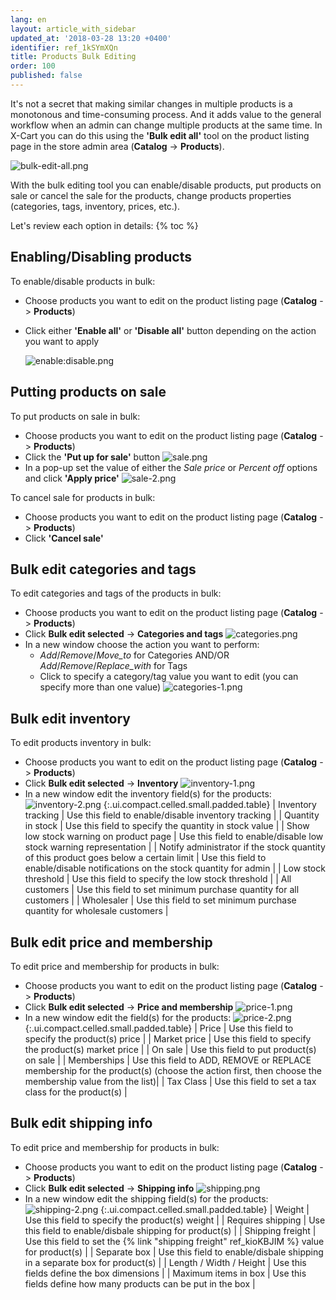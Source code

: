 ```yaml
---
lang: en
layout: article_with_sidebar
updated_at: '2018-03-28 13:20 +0400'
identifier: ref_1kSYmXQn
title: Products Bulk Editing
order: 100
published: false
---
```

It's not a secret that making similar changes in multiple products is a monotonous and time-consuming process. And it adds value to the general workflow when an admin can change multiple products at the same time. In X-Cart you can do this using the **'Bulk edit all'** tool on the product listing page in the store admin area (**Catalog** -> **Products**).

![bulk-edit-all.png]({{site.baseurl}}/attachments/ref_1kSYmXQn/bulk-edit-all.png)

With the bulk editing tool you can enable/disable products, put products on sale or cancel the sale for the products, change products properties (categories, tags, inventory, prices, etc.).

Let's review each option in details:
{% toc %}

## Enabling/Disabling products

To enable/disable products in bulk:

* Choose products you want to edit on the product listing page (**Catalog** -> **Products**)
* Click either **'Enable all'** or **'Disable all'** button depending on the action you want to apply

  ![enable:disable.png]({{site.baseurl}}/attachments/ref_1kSYmXQn/enable:disable.png)


## Putting products on sale

To put products on sale in bulk:

* Choose products you want to edit on the product listing page (**Catalog** -> **Products**)
* Click the **'Put up for sale'** button 
  ![sale.png]({{site.baseurl}}/attachments/ref_1kSYmXQn/sale.png)
* In a pop-up set the value of either the _Sale price_ or _Percent off_ options and click **'Apply price'**
  ![sale-2.png]({{site.baseurl}}/attachments/ref_1kSYmXQn/sale-2.png)


To cancel sale for products in bulk:

* Choose products you want to edit on the product listing page (**Catalog** -> **Products**)
* Click **'Cancel sale'** 


## Bulk edit categories and tags

To edit categories and tags of the products in bulk:

* Choose products you want to edit on the product listing page (**Catalog** -> **Products**)
* Click **Bulk edit selected** -> **Categories and tags** 
  ![categories.png]({{site.baseurl}}/attachments/ref_1kSYmXQn/categories.png)
* In a new window choose the action you want to perform:
  * _Add_/_Remove_/_Move_to_ for Categories AND/OR _Add_/_Remove_/_Replace_with_ for Tags
  * Click to specify a category/tag value you want to edit (you can specify more than one value)
    ![categories-1.png]({{site.baseurl}}/attachments/ref_1kSYmXQn/categories-1.png)


## Bulk edit inventory

To edit products inventory in bulk:

* Choose products you want to edit on the product listing page (**Catalog** -> **Products**)
* Click **Bulk edit selected** -> **Inventory** 
  ![inventory-1.png]({{site.baseurl}}/attachments/ref_1kSYmXQn/inventory-1.png)
* In a new window edit the inventory field(s) for the products:
  ![inventory-2.png]({{site.baseurl}}/attachments/ref_1kSYmXQn/inventory-2.png)
  {:.ui.compact.celled.small.padded.table}
  | Inventory tracking | Use this field to enable/disable inventory tracking |
  | Quantity in stock | Use this field to specify the quantity in stock value |
  | Show low stock warning on product page | Use this field to enable/disable low stock warning representation |
  | Notify administrator if the stock quantity of this product goes below a certain limit | Use this field to enable/disable notifications on the stock quantity for admin |
  | Low stock threshold | Use this field to specify the low stock threshold |
  | All customers | Use this field to set minimum purchase quantity for all customers |
  | Wholesaler | Use this field to set minimum purchase quantity for wholesale customers |

## Bulk edit price and membership

To edit price and membership for products in bulk:

* Choose products you want to edit on the product listing page (**Catalog** -> **Products**)
* Click **Bulk edit selected** -> **Price and membership** 
  ![price-1.png]({{site.baseurl}}/attachments/ref_1kSYmXQn/price-1.png)
* In a new window edit the field(s) for the products:
  ![price-2.png]({{site.baseurl}}/attachments/ref_1kSYmXQn/price-2.png)
  {:.ui.compact.celled.small.padded.table}
  | Price | Use this field to specify the product(s) price |
  | Market price | Use this field to specify the product(s) market price |
  | On sale | Use this field to put product(s) on sale |
  | Memberships | Use this field to ADD, REMOVE or REPLACE membership for the product(s) (choose the action first, then choose the membership value from the list)|
  | Tax Class | Use this field to set a tax class for the product(s) |

## Bulk edit shipping info

To edit price and membership for products in bulk:

* Choose products you want to edit on the product listing page (**Catalog** -> **Products**)
* Click **Bulk edit selected** -> **Shipping info** 
  ![shipping.png]({{site.baseurl}}/attachments/ref_1kSYmXQn/shipping.png)
* In a new window edit the shipping field(s) for the products:
  ![shipping-2.png]({{site.baseurl}}/attachments/ref_1kSYmXQn/shipping-2.png)
  {:.ui.compact.celled.small.padded.table}
  | Weight | Use this field to specify the product(s) weight |
  | Requires shipping | Use this field to enable/disbale shipping for product(s) |
  | Shipping freight | Use this field to set the {% link "shipping freight" ref_kioKBJIM %} value for product(s) |
  | Separate box | Use this field to enable/disbale shipping in a separate box for product(s) |
  | Length / Width / Height | Use this fields define the box dimensions  |
  | Maximum items in box | Use this fields define how many products can be put in the box |